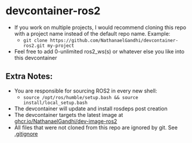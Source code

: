 # devcontainer-ros2
- If you work on multiple projects, I would recommend cloning this repo with a project name instead of the default repo name. Example:
  - ```git clone https://github.com/NathanaelGandhi/devcontainer-ros2.git my-project```
- Feel free to add 0-unlimited ros2_ws(s) or whatever else you like into this devcontainer

## Extra Notes:
- You are responsible for sourcing ROS2 in every new shell:
  - ```source /opt/ros/humble/setup.bash && source install/local_setup.bash```
- The devcontainer will update and install rosdeps post creation
- The devcontainer targets the latest image at [ghcr.io/NathanaelGandhi/dev-image-ros2](ghcr.io/NathanaelGandhi/dev-image-ros2)
- All files that were not cloned from this repo are ignored by git. See [.gitignore](.gitignore)

